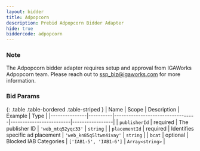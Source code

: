 ```yaml
---
layout: bidder
title: Adpopcorn
description: Prebid Adpopcorn Bidder Adapter
hide: true
biddercode: adpopcorn
---
```


### Note

The Adpopcorn bidder adapter requires setup and approval from IGAWorks Adpopcorn team.
Please reach out to <ssp_biz@igaworks.com> for more information.

### Bid Params

{: .table .table-bordered .table-striped }
| Name          | Scope    | Description                      | Example                 | Type            |
|---------------|----------|----------------------------------|-------------------------|-----------------|
| `publisherId` | required | The publisher ID                 | `'web_mtq52yqc33'`      | `string`        |
| `placementId` | required | Identifies specific ad placement | `'web_kn85q5ltwn4ivay'` | `string`        |
| `bcat`        | optional | Blocked IAB Categories           | `['IAB1-5', 'IAB1-6']`  | `Array<string>` |
